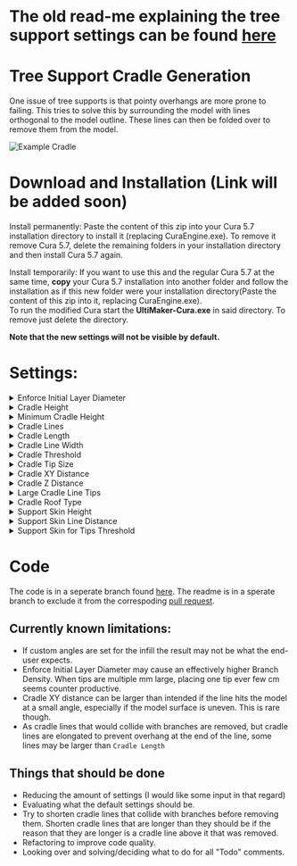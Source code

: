 # The old read-me explaining the tree support settings can be found [here](https://github.com/ThomasRahm/CuraEngine/tree/tree_support_2_error_detection)

# Tree Support Cradle Generation

One issue of tree supports is that pointy overhangs are more prone to failing. This tries to solve this by surrounding the model with lines orthogonal to the model outline. These lines can then be folded over to remove them from the model.

![Example Cradle](https://gist.githubusercontent.com/ThomasRahm/4085f269c710a517ee1d9fcfe11976f8/raw/Example.PNG)


# Download and Installation (Link will be added soon)

Install permanently:
Paste the content of this zip into your Cura 5.7 installation directory to install it (replacing CuraEngine.exe).
To remove it remove Cura 5.7, delete the remaining folders in your installation directory and then install Cura 5.7 again.

Install temporarily:
If you want to use this and the regular Cura 5.7 at the same time, __copy__ your Cura 5.7 installation into another folder and follow the installation as if this new folder were your installation directory(Paste the content of this zip into it, replacing CuraEngine.exe).  
To run the modified Cura start the **UltiMaker-Cura.exe** in said directory.
To remove just delete the directory.

__Note that the new settings will not be visible by default.__

# Settings:

<details>
  <summary>Enforce Initial Layer Diameter</summary>

   Enlarge tips so that the branch could reach Initial layer Diameter. This should improve the tree supports ability to support areas very close to the buildplate. Enabling support skin or using support roof is strongly recommended.

   Disabled:
   ![Enforce Initial Layer Diameter Off](https://gist.githubusercontent.com/ThomasRahm/4085f269c710a517ee1d9fcfe11976f8/raw/Enforce%2520Initial%2520Layer%2520Diameter%2520Off.png)
   
   Enabled:
   ![Enforce Initial Layer Diameter On](https://gist.githubusercontent.com/ThomasRahm/4085f269c710a517ee1d9fcfe11976f8/raw/Enforce%2520Initial%2520Layer%2520Diameter%2520On.png)

  
</details>

<details>
  <summary>Cradle Height</summary>

   The height of the cradle to support pointy overhangs. The cradle will stop generating if the pointy part of the model connects with another part of the model that either rests on the buildplate or already has its own cradle. Set to 0 to disable.  


   Small Cradle Height:
   ![Small Cradle Height](https://gist.githubusercontent.com/ThomasRahm/4085f269c710a517ee1d9fcfe11976f8/raw/Small%2520Cradle%2520Height.png)
   
   Large Cradle Height:
   ![Large Cradle Height](https://gist.githubusercontent.com/ThomasRahm/4085f269c710a517ee1d9fcfe11976f8/raw/Large%2520Cradle%2520Height.png)

  
</details>

<details>
  <summary>Minimum Cradle Height</summary>

   If a cradle smaller than this would generate, it just doesn't.
  

</details>

<details>
  <summary>Cradle Lines</summary>

  Amount of lines that should be generated around the model.  
   

   Low Amount Of Cradle Lines:
   ![Low Amount Of Cradle Lines](https://gist.githubusercontent.com/ThomasRahm/4085f269c710a517ee1d9fcfe11976f8/raw/Small%2520Cradle%2520Line%2520Count.png)
   
   Large Amount Of Cradle Lines:
   ![Large Amount Of Cradle Lines](https://gist.githubusercontent.com/ThomasRahm/4085f269c710a517ee1d9fcfe11976f8/raw/Large%2520Cradle%2520Line%2520Count.png)

  
</details>

<details>
  <summary>Cradle Length</summary>

  Length of the lines that generate around the model.  
   

   Small Cradle Length:
   ![Small Cradle Length](https://gist.githubusercontent.com/ThomasRahm/4085f269c710a517ee1d9fcfe11976f8/raw/Short%2520Cradle%2520Length.png)
   
   Large Cradle Length:
   ![Large Cradle Length](https://gist.githubusercontent.com/ThomasRahm/4085f269c710a517ee1d9fcfe11976f8/raw/Long%2520Cradle%2520Length.png)

  
</details>

<details>
  <summary>Cradle Line Width</summary>

  Width of the lines that generate around the model. I would just hard-code this to line width.  
   

   Small Cradle Line Width:
   ![Small Cradle Line Width](https://gist.githubusercontent.com/ThomasRahm/4085f269c710a517ee1d9fcfe11976f8/raw/Small%2520Cradle%2520Line%2520Width.png)
   
   Large Cradle Line Width:
   ![Large Cradle Line Width](https://gist.githubusercontent.com/ThomasRahm/4085f269c710a517ee1d9fcfe11976f8/raw/Large%2520Cradle%2520Line%2520Width.png)

  
</details>

<details>
  <summary>Cradle Threshold</summary>

  Maximum area a pointy overhang may have for the cradle to generate.  
  
</details>

<details>
  <summary>Cradle Tip Size</summary>

  Percentage of size of the tips supporting the pointy overhang. 0% means the tip with have the size of regular tips. 100% means they will have a diameter of branch diameter.  
   

   Small Cradle Tip Size:
   ![Small Cradle Line Width](https://gist.githubusercontent.com/ThomasRahm/4085f269c710a517ee1d9fcfe11976f8/raw/Small%2520Cradle%2520Tips.png)
   
   Large Cradle Tip Size:
   ![Large Cradle Line Width](https://gist.githubusercontent.com/ThomasRahm/4085f269c710a517ee1d9fcfe11976f8/raw/Large%2520Cradle%2520Tips.png)

  
</details>

<details>
  <summary>Cradle XY Distance</summary>

  Distance of the cradle lines from the model, dependent on the height of cradle lines below it (Cradle XY distance)  
   

   Visualisation: 
   ![Visualisation](https://gist.githubusercontent.com/ThomasRahm/4085f269c710a517ee1d9fcfe11976f8/raw/Cradle%2520XY%2520Distance.png)

  
</details>

<details>
  <summary>Cradle Z Distance</summary>

  Distance between cradle lines and the support that supports them. Makes cradle lines easier to fold over.  

  
</details>

<details>
  <summary>Large Cradle Line Tips</summary>

  Generate large tips below the cradle lines.
   

   Tree Support Large Cradle Line Tips Off:
   ![Tree Support Large Cradle Line Tips Off](https://gist.githubusercontent.com/ThomasRahm/4085f269c710a517ee1d9fcfe11976f8/raw/Large%2520Cradle%2520Line%2520Tips%2520off.png)
   
   Tree Support Large Cradle Line Tips On: 
   ![Tree Support Large Cradle Line Tips On](https://gist.githubusercontent.com/ThomasRahm/4085f269c710a517ee1d9fcfe11976f8/raw/Large%2520Cradle%2520Line%2520Tips%2520on.png)

  
</details>

<details>
  <summary>Cradle Roof Type</summary>

  How the cradle behaves if roof is enabled.  
   

   Regular Support
   ![Regular Support](https://gist.githubusercontent.com/ThomasRahm/4085f269c710a517ee1d9fcfe11976f8/raw/Cradle%2520Roof%2520Regular.png)
   
   Cradle:
   ![Cradle](https://gist.githubusercontent.com/ThomasRahm/4085f269c710a517ee1d9fcfe11976f8/raw/Cradle%2520Roof%2520Cradle.png)

  Cradle and Base:
   ![Cradle and Base](https://gist.githubusercontent.com/ThomasRahm/4085f269c710a517ee1d9fcfe11976f8/raw/Cradle%2520Roof%2520Cradle%2520and%2520Base.png)
   
   Large Cradle and Base:
   ![Large Cradle and Base](https://gist.githubusercontent.com/ThomasRahm/4085f269c710a517ee1d9fcfe11976f8/raw/Large%2520Cradle%2520and%2520Base.png)

  
</details>


<details>
  <summary>Support Skin Height</summary>
  
  Height of Support Skin generated to support cradle/interface/model parts that would fall inside of a support area. What i call Support Skin is just a support area with high density zig-zag infill.

   
   Small Support Skin Height:
   ![Small Support Skin Height](https://gist.githubusercontent.com/ThomasRahm/4085f269c710a517ee1d9fcfe11976f8/raw/Low%2520Skin%2520Height.png)
   
   Large Support Skin Height: 
   ![Large Support Skin Height](https://gist.githubusercontent.com/ThomasRahm/4085f269c710a517ee1d9fcfe11976f8/raw/Large%2520Skin%2520Height.png)

  
</details>

<details>
  <summary>Support Skin Line Distance</summary>
  Distance between the lines for said high density support infill.
   
   Small Support Skin Line Distance:
   ![Small Support Skin Line Distance](https://gist.githubusercontent.com/ThomasRahm/4085f269c710a517ee1d9fcfe11976f8/raw/Small%2520Skin%2520Line%2520Distance.png)
   
   Large Support Skin Line Distance: 
   ![Large Support Skin Line Distance](https://gist.githubusercontent.com/ThomasRahm/4085f269c710a517ee1d9fcfe11976f8/raw/Large%2520Skin%2520Line%2520Distance.png)
  
</details>

<details>
  <summary>Support Skin for Tips Threshold</summary>
  
Generate support skin for any tips that have at least this diameter.
   
  
</details>

# Code

The code is in a seperate branch found [here](https://github.com/ThomasRahm/CuraEngine/tree/tree_support_2).
The readme is in a sperate branch to exclude it from the correspoding [pull request](https://github.com/Ultimaker/CuraEngine/pull/1880).


## Currently known limitations:
- If custom angles are set for the infill the result may not be what the end-user expects.
- Enforce Initial Layer Diameter may cause an effectively higher Branch Density. When tips are multiple mm large, placing one tip ever few cm seems counter productive.
- Cradle XY distance can be larger than intended if the line hits the model at a small angle, especially if the model surface is uneven. This is rare though.
- As cradle lines that would collide with branches are removed, but cradle lines are elongated to prevent overhang at the end of the line, some lines may be larger than `Cradle Length`

## Things that should be done
- Reducing the amount of settings (I would like some input in that regard) 
- Evaluating what the default settings should be.
- Try to shorten cradle lines that collide with branches before removing them. Shorten cradle lines that are longer than they should be if the reason that they are longer is a cradle line above it that was removed.
- Refactoring to improve code quality.
- Looking over and solving/deciding what to do for all "Todo" comments.

